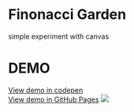 # Finonacci Garden
simple  experiment with canvas

# DEMO
<a href="http://codepen.io/JunioMaques/pen/WrNOGB" target="_blank">View demo in codepen</a> <br>
<a href="https://juniomarquesmartins.github.io/finonacci-garden/" target="_blank">View demo in GitHub Pages</a>
![](finonacci-garden.gif)